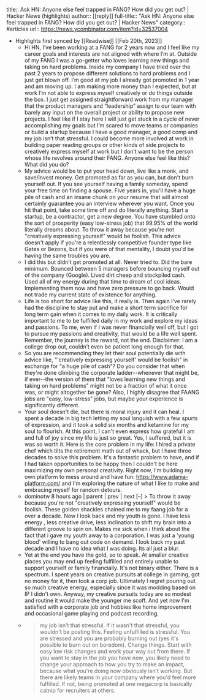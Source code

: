 title:: Ask HN: Anyone else feel trapped in FANG? How did you get out? | Hacker News (highlights)
author:: [[reply]]
full-title:: "Ask HN: Anyone else feel trapped in FANG? How did you get out? | Hacker News"
category:: #articles
url:: https://news.ycombinator.com/item?id=32537004

- Highlights first synced by [[Readwise]] [[Feb 20th, 2023]]
	- Hi HN, I’ve been working at a FANG for 2 years now and I feel like my career goals and interests are not aligned with where I’m at. Outside of my FANG I was a go-getter who loves learning new things and taking on hard problems. Inside my company I have tried over the past 2 years to propose different solutions to hard problems and I just get blown off.  I’m good at my job I already got promoted in 1 year and am moving up. I am making more money than I expected, but at work I’m not able to express myself creatively or do things outside the box. I just get assigned straightforward work from my manager that the product managers and “leadership” assign to our team with barely any input on the overall project or ability to propose new projects.  I feel like if I stay here I will just get stuck in a cycle of never accomplishing my goals but I’m scared to move teams or companies or build a startup because I have a good manager, a good comp and my job isn’t that stressful.  I could become more involved at work in building paper reading groups or other kinds of side projects to creatively express myself at work but I don’t want to be the person whose life revolves around their FANG.  Anyone else feel like this? What did you do?
	- My advice would be to put your head down, live like a monk, and save/invest money. Get promoted as far as you can, but don't burn yourself out. If you see yourself having a family someday, spend your free time on finding a spouse. Five years in, you'll have a huge pile of cash and an insane chunk on your resume that will almost certainly guarantee you an interview wherever you want. Once you hit that point, take some time off and do literally anything. Start a startup, be a contractor, get a new degree.  You have stumbled onto the sort of prosperity (easy low-stress job) that 99.95% of the world literally dreams about. To throw it away because you're not &quot;creatively expressing yourself&quot; would be foolish.  This advice doesn't apply if you're a relentlessly competitive founder type like Gates or Bezons, but if you were of that mentality, I doubt you'd be having the same troubles you are.
	- I did this but didn’t get promoted at all. Never tried to. Did the bare minimum. Bounced between 5 managers before bouncing myself out of the company (Google). Lived dirt cheep and stockpiled cash. Used all of my energy during that time to dream of cool ideas. Implementing them now and have zero pressure to go back. Would not trade my current state of existence for anything.
	- Life is too short for advice like this, it really is. Then again I’ve rarely had the discipline to stay put and make a short term sacrifice for long term gain when it comes to my daily work.  It is critically important to me to be fulfilled daily in my work and explore my ideas and passions.  To me, even if I was never financially well off, but I got to pursue my passions and creativity, that would be a life well spent.  Remember, the journey is the reward, not the end.  Disclaimer: I am a college drop out, couldn’t even be patient long enough for that.
	- So you are recommending they let their soul potentially die with advice like, &quot;'creatively expressing yourself' would be foolish&quot; in exchange for &quot;a huge pile of cash&quot;? Do you consider that when they're done climbing the corporate ladder--whenever that might be, if ever--the version of them that &quot;loves learning new things and taking on hard problems&quot; might not be a fraction of what it once was, or might altogether be gone? Also, I highly disagree that FAANG jobs are &quot;easy, low-stress&quot; jobs, but maybe your experience is significantly different.
	- Your soul doesn't die, but there is moral injury and it can heal. I spent a decade in big tech letting my soul languish with a few spurts of expression, and it took a solid six months and ketamine for my soul to flourish. At this point, I can't even express how grateful I am and full of joy since my life is just so great. Yes, I suffered, but it is was so worth it.  Here is the core problem in my life: I hired a private chef which tilts the retirement math out of whack, but I have three decades to solve this problem. It's a fantastic problem to have, and if I had taken opportunities to be happy then I couldn't be here maximizing my own personal creativity.  Right now, I'm building my own platform to mess around and have fun: https://www.adama-platform.com/ and I'm exploring the nature of what I like to make and embracing myself for random detours.
	- dominotw 8 hours ago | parent | prev | next [–]  > To throw it away because you're not &quot;creatively expressing yourself&quot; would be foolish. These golden shackles chained me to my faang job for a over a decade. Now I look back and my youth is gone. I have less energy , less creative drive, less inclination to shift my brain into a different groove to spin on. Makes me sick when i think about the fact that i gave my youth away to a corporation. I was just a 'young blood' willing to bang out code on demand.  I look back my past decade and I have no idea what I was doing. Its all just a blur.
	- Yet at the end you have the gold, so to speak. At smaller creative places you may end up feeling fulfilled and entirely unable to support yourself or family financially. It's not binary either. There is a spectrum. I spent years on creative pursuits at college in gaming, got no money for it, then took a corp job. Ultimately I regret pouring out so much creative energy, especially since it was modding based on IP I didn't own. Anyway, my creative pursuits today are so modest and routine it would make the younger me scoff. And yet now I'm satisfied with a corporate job and hobbies like home improvement and occasional game playing and podcast recording.
	- > my job isn’t that stressful. If it wasn't that stressful, you wouldn't be posting this. Feeling unfulfilled is stressful. You are stressed and you are probably burning out (yes it's possible to burn out on boredom).  Change things. Start with easy low risk changes and work your way out from there. If you want to stay in the job you have now, you likely need to change your approach to how you try to make an impact, because what you're doing now obviously isn't working.  But there are likely teams in your company where you'd feel more fulfilled. If not, being promoted at one megacorp is basically catnip for recruiters at others.